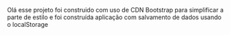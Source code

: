 Olá esse projeto foi construido com uso de CDN Bootstrap para simplificar a parte de estilo
e foi construída aplicação com salvamento de dados usando o localStorage